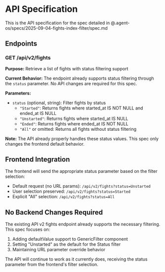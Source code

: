 # API Specification

This is the API specification for the spec detailed in @.agent-os/specs/2025-09-04-fights-index-filter/spec.md

## Endpoints

### GET /api/v2/fights

**Purpose:** Retrieve a list of fights with status filtering support

**Current Behavior:** 
The endpoint already supports status filtering through the `status` parameter. No API changes are required for this spec.

**Parameters:**
- `status` (optional, string): Filter fights by status
  - `"Started"`: Returns fights where started_at IS NOT NULL and ended_at IS NULL
  - `"Unstarted"`: Returns fights where started_at IS NULL
  - `"Ended"`: Returns fights where ended_at IS NOT NULL
  - `"All"` or omitted: Returns all fights without status filtering

**Note:** The API already properly handles these status values. This spec only changes the frontend default behavior.

## Frontend Integration

The frontend will send the appropriate status parameter based on the filter selection:
- Default request (no URL params): `/api/v2/fights?status=Unstarted`
- User selection preserved: `/api/v2/fights?status=Started`
- Explicit "All" selection: `/api/v2/fights?status=All`

## No Backend Changes Required

The existing API v2 fights endpoint already supports the necessary filtering. This spec focuses on:
1. Adding defaultValue support to GenericFilter component
2. Setting "Unstarted" as the default for the Status filter
3. Maintaining URL parameter override behavior

The API will continue to work as it currently does, receiving the status parameter from the frontend's filter selection.